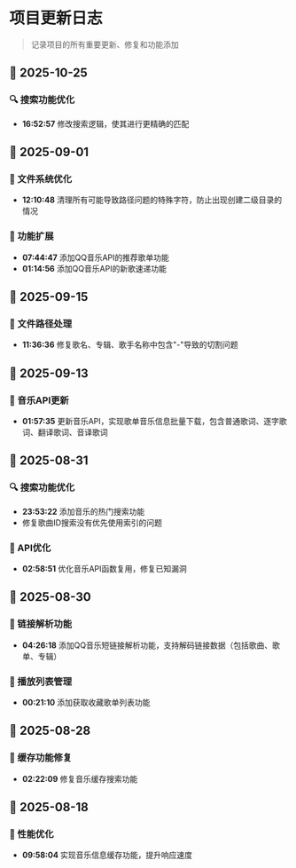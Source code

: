 # 项目更新日志

> 记录项目的所有重要更新、修复和功能添加

## 📅 2025-10-25

### 🔍 搜索功能优化
- **16:52:57** 修改搜索逻辑，使其进行更精确的匹配

## 📅 2025-09-01

### 📁 文件系统优化
- **12:10:48** 清理所有可能导致路径问题的特殊字符，防止出现创建二级目录的情况

### 🎵 功能扩展
- **07:44:47** 添加QQ音乐API的推荐歌单功能
- **01:14:56** 添加QQ音乐API的新歌速递功能

## 📅 2025-09-15

### 📁 文件路径处理
- **11:36:36** 修复歌名、专辑、歌手名称中包含"-"导致的切割问题

## 📅 2025-09-13

### 🎵 音乐API更新
- **01:57:35** 更新音乐API，实现歌单音乐信息批量下载，包含普通歌词、逐字歌词、翻译歌词、音译歌词

## 📅 2025-08-31

### 🔍 搜索功能优化
- **23:53:22** 添加音乐的热门搜索功能
- 修复歌曲ID搜索没有优先使用索引的问题

### 🎵 API优化
- **02:58:51** 优化音乐API函数复用，修复已知漏洞

## 📅 2025-08-30

### 🔗 链接解析功能
- **04:26:18** 添加QQ音乐短链接解析功能，支持解码链接数据（包括歌曲、歌单、专辑）

### 🎵 播放列表管理
- **00:21:10** 添加获取收藏歌单列表功能

## 📅 2025-08-28

### 🎵 缓存功能修复
- **02:22:09** 修复音乐缓存搜索功能

## 📅 2025-08-18

### 🎵 性能优化
- **09:58:04** 实现音乐信息缓存功能，提升响应速度